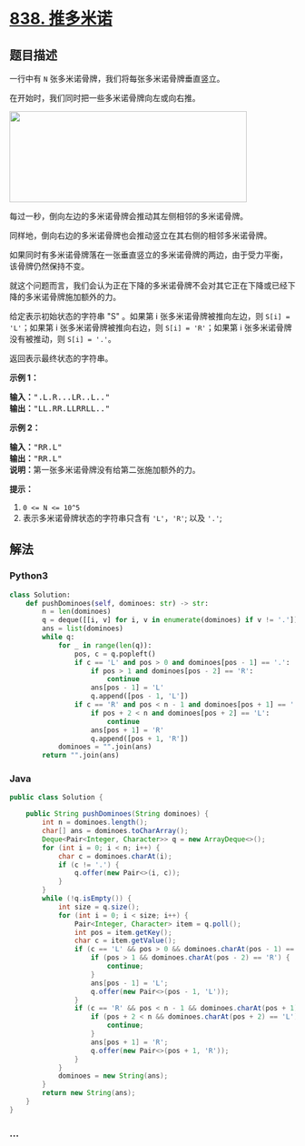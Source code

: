 # [838. 推多米诺](https://leetcode-cn.com/problems/push-dominoes)



## 题目描述

<!-- 这里写题目描述 -->

<p>一行中有 <code>N</code> 张多米诺骨牌，我们将每张多米诺骨牌垂直竖立。</p>

<p>在开始时，我们同时把一些多米诺骨牌向左或向右推。</p>

<p><img alt="" src="https://aliyun-lc-upload.oss-cn-hangzhou.aliyuncs.com/aliyun-lc-upload/uploads/2018/05/19/domino.png" style="height: 160px; width: 418px;"></p>

<p>每过一秒，倒向左边的多米诺骨牌会推动其左侧相邻的多米诺骨牌。</p>

<p>同样地，倒向右边的多米诺骨牌也会推动竖立在其右侧的相邻多米诺骨牌。</p>

<p>如果同时有多米诺骨牌落在一张垂直竖立的多米诺骨牌的两边，由于受力平衡， 该骨牌仍然保持不变。</p>

<p>就这个问题而言，我们会认为正在下降的多米诺骨牌不会对其它正在下降或已经下降的多米诺骨牌施加额外的力。</p>

<p>给定表示初始状态的字符串 &quot;S&quot; 。如果第 i 张多米诺骨牌被推向左边，则 <code>S[i] = &#39;L&#39;</code>；如果第 i 张多米诺骨牌被推向右边，则 <code>S[i] = &#39;R&#39;</code>；如果第 i 张多米诺骨牌没有被推动，则 <code>S[i] = &#39;.&#39;</code>。</p>

<p>返回表示最终状态的字符串。</p>

<p><strong>示例 </strong><strong>1</strong><strong>：</strong></p>

<pre><strong>输入：</strong>&quot;.L.R...LR..L..&quot;
<strong>输出：</strong>&quot;LL.RR.LLRRLL..&quot;</pre>

<p><strong>示例 </strong><strong>2</strong><strong>：</strong></p>

<pre><strong>输入：</strong>&quot;RR.L&quot;
<strong>输出：</strong>&quot;RR.L&quot;
<strong>说明：</strong>第一张多米诺骨牌没有给第二张施加额外的力。</pre>

<p><strong>提示：</strong></p>

<ol>
	<li><code>0 &lt;= N &lt;= 10^5</code></li>
	<li>表示多米诺骨牌状态的字符串只含有 <code>&#39;L&#39;</code>，<code>&#39;R&#39;</code>; 以及 <code>&#39;.&#39;</code>;</li>
</ol>


## 解法

<!-- 这里可写通用的实现逻辑 -->

<!-- tabs:start -->

### **Python3**

<!-- 这里可写当前语言的特殊实现逻辑 -->

```python
class Solution:
    def pushDominoes(self, dominoes: str) -> str:
        n = len(dominoes)
        q = deque([[i, v] for i, v in enumerate(dominoes) if v != '.'])
        ans = list(dominoes)
        while q:
            for _ in range(len(q)):
                pos, c = q.popleft()
                if c == 'L' and pos > 0 and dominoes[pos - 1] == '.':
                    if pos > 1 and dominoes[pos - 2] == 'R':
                        continue
                    ans[pos - 1] = 'L'
                    q.append([pos - 1, 'L'])
                if c == 'R' and pos < n - 1 and dominoes[pos + 1] == '.':
                    if pos + 2 < n and dominoes[pos + 2] == 'L':
                        continue
                    ans[pos + 1] = 'R'
                    q.append([pos + 1, 'R'])   
            dominoes = "".join(ans)
        return "".join(ans)
```

### **Java**

<!-- 这里可写当前语言的特殊实现逻辑 -->

```java
public class Solution {

    public String pushDominoes(String dominoes) {
        int n = dominoes.length();
        char[] ans = dominoes.toCharArray();
        Deque<Pair<Integer, Character>> q = new ArrayDeque<>();
        for (int i = 0; i < n; i++) {
            char c = dominoes.charAt(i);
            if (c != '.') {
                q.offer(new Pair<>(i, c));
            }
        }
        while (!q.isEmpty()) {
            int size = q.size();
            for (int i = 0; i < size; i++) {
                Pair<Integer, Character> item = q.poll();
                int pos = item.getKey();
                char c = item.getValue();
                if (c == 'L' && pos > 0 && dominoes.charAt(pos - 1) == '.') {
                    if (pos > 1 && dominoes.charAt(pos - 2) == 'R') {
                        continue;
                    }
                    ans[pos - 1] = 'L';
                    q.offer(new Pair<>(pos - 1, 'L'));
                }
                if (c == 'R' && pos < n - 1 && dominoes.charAt(pos + 1) == '.') {
                    if (pos + 2 < n && dominoes.charAt(pos + 2) == 'L') {
                        continue;
                    } 
                    ans[pos + 1] = 'R';
                    q.offer(new Pair<>(pos + 1, 'R'));
                }
            }
            dominoes = new String(ans);
        }
        return new String(ans);
    }
}

```

### **...**

```

```

<!-- tabs:end -->
